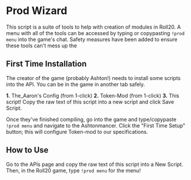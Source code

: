 # Prod Wizard
This script is a suite of tools to help with creation of modules in Roll20. A menu with all of the tools can be accessed by typing or copypasting `!prod menu` into the game's chat. Safety measures have been added to ensure these tools can't mess up the 

## First Time Installation
The creator of the game (probably Ashton!) needs to install some scripts into the API. You can be in the game in another tab safely.

**1.** The_Aaron's Config (from 1-click)
**2.** Token-Mod (from 1-click)
**3.** This script! Copy the raw text of this script into a new script and click Save Script.

Once they've finished compiling, go into the game and type/copypaste `!prod menu` and navigate to the Ashtonmancer. Click the "First Time Setup" button; this will configure Token-mod to our specifications.



## How to Use

Go to the APIs page and copy the raw text of this script into a New Script.
Then, in the Roll20 game, type `!prod menu` for the menu!

